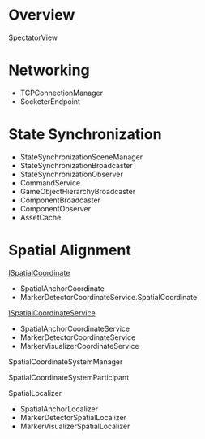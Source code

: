 # Overview

SpectatorView

# Networking

* TCPConnectionManager
* SocketerEndpoint

# State Synchronization

* StateSynchronizationSceneManager
* StateSynchronizationBroadcaster
* StateSynchronizationObserver
* CommandService
* GameObjectHierarchyBroadcaster
* ComponentBroadcaster
* ComponentObserver
* AssetCache

# Spatial Alignment

[ISpatialCoordinate](../Sharing/SpatialAlignment/Common/ISpatialCoordinate.cs)

* SpatialAnchorCoordinate
* MarkerDetectorCoordinateService.SpatialCoordinate

[ISpatialCoordinateService](../Sharing/SpatialAlignment/Common/ISpatialCoordinateService.cs)

* SpatialAnchorCoordinateService
* MarkerDetectorCoordinateService
* MarkerVisualizerCoordinateService

SpatialCoordinateSystemManager

SpatialCoordinateSystemParticipant

SpatialLocalizer

* SpatialAnchorLocalizer
* MarkerDetectorSpatialLocalizer
* MarkerVisualizerSpatialLocalizer
